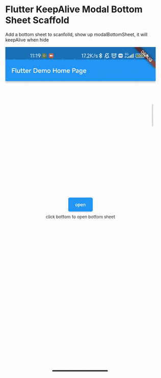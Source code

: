 
# Flutter KeepAlive Modal Bottom Sheet Scaffold

Add a bottom sheet to scanfolld, show up modalBottomSheet, it will keepAlive when hide 

<img src="https://github.com/Jayshanx/keepalive_bottom_sheet_scaffold/blob/main/images/preview.gif?raw=true">
